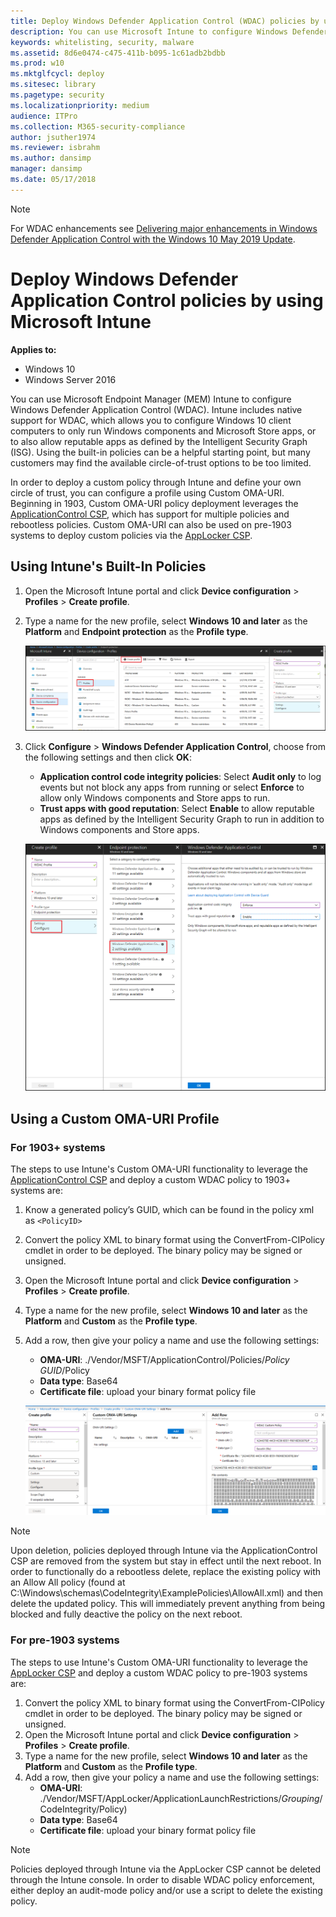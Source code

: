 ```yaml
---
title: Deploy Windows Defender Application Control (WDAC) policies by using Microsoft Intune (Windows 10)
description: You can use Microsoft Intune to configure Windows Defender Application Control (WDAC). Learn how with this step-by-step guide.
keywords: whitelisting, security, malware
ms.assetid: 8d6e0474-c475-411b-b095-1c61adb2bdbb
ms.prod: w10
ms.mktglfcycl: deploy
ms.sitesec: library
ms.pagetype: security
ms.localizationpriority: medium
audience: ITPro
ms.collection: M365-security-compliance
author: jsuther1974
ms.reviewer: isbrahm
ms.author: dansimp
manager: dansimp
ms.date: 05/17/2018
---
```


> [!NOTE]
> For WDAC enhancements see [Delivering major enhancements in Windows Defender Application Control with the Windows 10 May 2019 Update](https://www.microsoft.com/security/blog/2019/07/01/).

# Deploy Windows Defender Application Control policies by using Microsoft Intune

**Applies to:**

- Windows 10
- Windows Server 2016

You can use Microsoft Endpoint Manager (MEM) Intune to configure Windows Defender Application Control (WDAC). Intune includes native support for WDAC, which allows you to configure Windows 10 client computers to only run Windows components and Microsoft Store apps, or to also allow reputable apps as defined by the Intelligent Security Graph (ISG). Using the built-in policies can be a helpful starting point, but many customers may find the available circle-of-trust options to be too limited. 

In order to deploy a custom policy through Intune and define your own circle of trust, you can configure a profile using Custom OMA-URI. Beginning in 1903, Custom OMA-URI policy deployment leverages the [ApplicationControl CSP](https://docs.microsoft.com/windows/client-management/mdm/applicationcontrol-csp), which has support for multiple policies and rebootless policies. Custom OMA-URI can also be used on pre-1903 systems to deploy custom policies via the [AppLocker CSP](https://docs.microsoft.com/windows/client-management/mdm/applocker-csp).

## Using Intune's Built-In Policies

1. Open the Microsoft Intune portal and click **Device configuration** > **Profiles** > **Create profile**.

2. Type a name for the new profile, select **Windows 10 and later** as the **Platform** and **Endpoint protection** as the **Profile type**.  

   ![Configure profile](images/wdac-intune-create-profile-name.png)

3. Click **Configure** > **Windows Defender Application Control**, choose from the following settings and then click **OK**:

   - **Application control code integrity policies**: Select **Audit only** to log events but not block any apps from running or select **Enforce** to allow only Windows components and Store apps to run.  
   - **Trust apps with good reputation**: Select **Enable** to allow reputable apps as defined by the Intelligent Security Graph to run in addition to Windows components and Store apps.

   ![Configure built-in WDAC](images/wdac-intune-wdac-settings.png)

## Using a Custom OMA-URI Profile

### For 1903+ systems
The steps to use Intune's Custom OMA-URI functionality to leverage the [ApplicationControl CSP](https://docs.microsoft.com/windows/client-management/mdm/applicationcontrol-csp) and deploy a custom WDAC policy to 1903+ systems are:

1. Know a generated policy’s GUID, which can be found in the policy xml as `<PolicyID>`
2. Convert the policy XML to binary format using the ConvertFrom-CIPolicy cmdlet in order to be deployed. The binary policy may be signed or unsigned.
3. Open the Microsoft Intune portal and click **Device configuration** > **Profiles** > **Create profile**.
4. Type a name for the new profile, select **Windows 10 and later** as the **Platform** and **Custom** as the **Profile type**.
5. Add a row, then give your policy a name and use the following settings:
    - **OMA-URI**: ./Vendor/MSFT/ApplicationControl/Policies/_Policy GUID_/Policy
    - **Data type**: Base64
    - **Certificate file**: upload your binary format policy file

    ![Configure custom WDAC](images/wdac-intune-custom-oma-uri.png)

> [!NOTE]
> Upon deletion, policies deployed through Intune via the ApplicationControl CSP are removed from the system but stay in effect until the next reboot. In order to functionally do a rebootless delete, replace the existing policy with an Allow All policy (found at C:\Windows\schemas\CodeIntegrity\ExamplePolicies\AllowAll.xml) and then delete the updated policy. This will immediately prevent anything from being blocked and fully deactive the policy on the next reboot.

### For pre-1903 systems
The steps to use Intune's Custom OMA-URI functionality to leverage the [AppLocker CSP](https://docs.microsoft.com/windows/client-management/mdm/applocker-csp) and deploy a custom WDAC policy to pre-1903 systems are:

1. Convert the policy XML to binary format using the ConvertFrom-CIPolicy cmdlet in order to be deployed. The binary policy may be signed or unsigned.
2. Open the Microsoft Intune portal and click **Device configuration** > **Profiles** > **Create profile**.
3. Type a name for the new profile, select **Windows 10 and later** as the **Platform** and **Custom** as the **Profile type**.
4. Add a row, then give your policy a name and use the following settings:
    - **OMA-URI**: ./Vendor/MSFT/AppLocker/ApplicationLaunchRestrictions/_Grouping_/CodeIntegrity/Policy)
    - **Data type**: Base64
    - **Certificate file**: upload your binary format policy file

> [!NOTE]
> Policies deployed through Intune via the AppLocker CSP cannot be deleted through the Intune console. In order to disable WDAC policy enforcement, either deploy an audit-mode policy and/or use a script to delete the existing policy.
